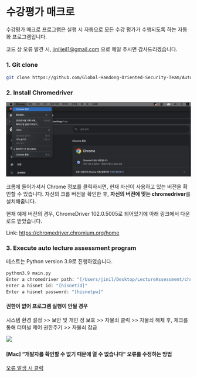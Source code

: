 # 수강평가 매크로
수강평가 매크로 프로그램은 실행 시 자동으로 모든 수강 평가가 수행되도록 하는 자동화 프로그램입니다.

코드 상 오류 발견 시, jiniljeil1@gmail.com 으로 메일 주시면 감사드리겠습니다. 

### 1. Git clone 
```bash 
git clone https://github.com/Global-Handong-Oriented-Security-Team/Automated-Lecture-Assessment.git
``` 

### 2. Install Chromedriver 
<img src="img/chrome_version.png">

크롬에 들어가셔서 Chrome 정보를 클릭하시면, 현재 자신이 사용하고 있는 버전을 확인할 수 있습니다. 자신의 크롬 버전을 확인한 후, <strong>자신의 버전에 맞는 chromedriver</strong>를 설치해줍니다.

현재 예제 버전의 경우, ChromeDriver 102.0.5005로 되어있기에 아래 링크에서 다운로드 받았습니다. 

Link: https://chromedriver.chromium.org/home

### 3. Execute auto lecture assessment program

테스트는 Python version 3.9로 진행하였습니다. 

```bash
python3.9 main.py
Enter a chromedriver path: "[/Users/jinil/Desktop/LectureAssessment/chromedriver]"
Enter a hisnet id: "[hisnetid]"
Enter a hisnet password: "[hisnetpw]"
```

#### 권한이 없어 프로그램 실행이 안될 경우

시스템 환경 설정 >> 보안 및 개인 정 보호 >> 자물쇠 클릭 >> 자물쇠 해체 후, 체크를 통해 터미널 제어 권한주기 >> 자물쇠 잠금

<img src="img/permission"> 

#### [Mac] “개발자를 확인할 수 없기 때문에 열 수 없습니다” 오류를 수정하는 방법

<a href="https://stepsboard.com/ko/mac%EC%97%90%EC%84%9C-%EA%B0%9C%EB%B0%9C%EC%9E%90%EB%A5%BC-%ED%99%95%EC%9D%B8%ED%95%A0-%EC%88%98-%EC%97%86%EA%B8%B0-%EB%95%8C%EB%AC%B8%EC%97%90-%EC%97%B4-%EC%88%98-%EC%97%86%EC%8A%B5%EB%8B%88">오류 발생 시 클릭</img>

